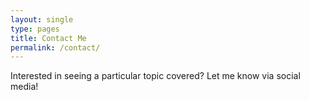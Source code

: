 ```yaml
---
layout: single
type: pages
title: Contact Me
permalink: /contact/
---
```


Interested in seeing a particular topic covered? Let me know via social media!